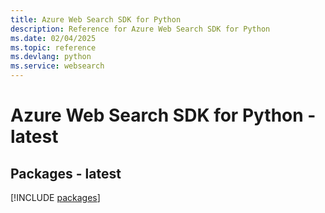```yaml
---
title: Azure Web Search SDK for Python
description: Reference for Azure Web Search SDK for Python
ms.date: 02/04/2025
ms.topic: reference
ms.devlang: python
ms.service: websearch
---
```

# Azure Web Search SDK for Python - latest
## Packages - latest
[!INCLUDE [packages](web-search-index.md)]